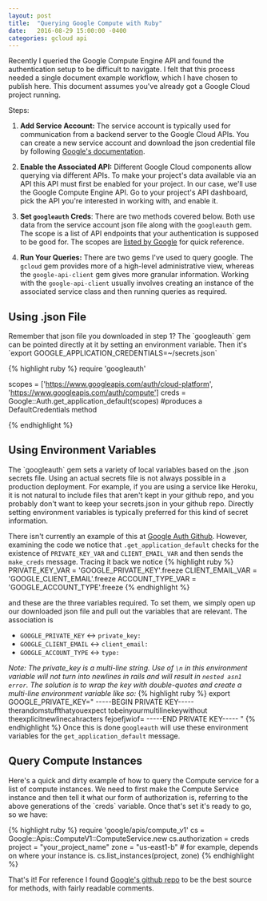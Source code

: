 ```yaml
---
layout: post
title:  "Querying Google Compute with Ruby"
date:   2016-08-29 15:00:00 -0400
categories: gcloud api
---
```

Recently I queried the Google Compute Engine API and found the authentication setup to be difficult
to navigate. I felt that this process needed a single document example workflow,
which I have chosen to publish here. This document assumes you've already got a
Google Cloud project running.

Steps:

1. <b>Add Service Account:</b> The service account is typically used for communication from a backend server to
the Google Cloud APIs. You can create a new service account and download the
json credential file by following [Google's documentation][service-account].



2. <b>Enable the Associated API:</b>
Different Google Cloud components allow querying via different APIs. To make your
project's data available via an API this API must first be enabled for your project.
In our case, we'll use the Google Compute Engine API. Go to your project's API
dashboard, pick the API you're interested in working with, and enable it.

3. <b>Set `googleauth` Creds</b>:
There are two methods covered below.  Both use data from the service account
json file along with the `googleauth` gem.  The scope is a list of API endpoints that your authentication is
supposed to be good for. The scopes are [listed by Google][scopes] for quick reference.

4. <b>Run Your Queries:</b>
There are two gems I've used to query google. The `gcloud` gem provides more of a
high-level administrative view, whereas the `google-api-client` gem gives more
granular information. Working with the `google-api-client` usually involves
creating an instance of the associated service class and
then running queries as required.

<h2>Using .json File</h2>
Remember that json file you downloaded in step 1? The `googleauth` gem can be pointed
directly at it by setting an environment variable. Then it's
`export GOOGLE_APPLICATION_CREDENTIALS=~/secrets.json`

{% highlight ruby %}
require 'googleauth'

scopes = ['https://www.googleapis.com/auth/cloud-platform',
          'https://www.googleapis.com/auth/compute']
creds = Google::Auth.get_application_default(scopes) #produces a DefaultCredentials method

{% endhighlight %}

<h2>Using Environment Variables</h2>
The `googleauth` gem sets a variety of local variables based on the .json secrets
file. Using an actual secrets file is not always possible in a production deployment.
For example, if you are using a service like Heroku, it is not natural to include
files that aren't kept in your github repo, and you probably don't want to keep
your secrets.json in your github repo. Directly setting environment variables is
typically preferred for this kind of secret information.

There isn't currently an example of this at [Google Auth Github][googleauth].
However, examining the code we notice that `.get_application_default` checks
for the existence of `PRIVATE_KEY_VAR` and `CLIENT_EMAIL_VAR` and then sends the
`make_creds` message. Tracing it back we notice
{% highlight ruby %}
PRIVATE_KEY_VAR = 'GOOGLE_PRIVATE_KEY'.freeze
CLIENT_EMAIL_VAR = 'GOOGLE_CLIENT_EMAIL'.freeze
ACCOUNT_TYPE_VAR = 'GOOGLE_ACCOUNT_TYPE'.freeze
{% endhighlight %}

and these are the three variables required. To set them, we simply open up our
downloaded json file and pull out the variables that are relevant. The association is

- `GOOGLE_PRIVATE_KEY` <-> `private_key:`
- `GOOGLE_CLIENT_EMAIL` <-> `client_email:`
- `GOOGLE_ACCOUNT_TYPE` <-> `type:`

<i>Note: The private_key is a multi-line string. Use of `\n` in this environment
variable will not turn into newlines in rails and will result in `nested asn1 error`.
The solution is to wrap the key with double-quotes and create a multi-line
environment variable like so:</i>
{% highlight ruby %}
export GOOGLE_PRIVATE_KEY="
-----BEGIN PRIVATE KEY-----
therandomstuffthatyouexpect
tobeinyourmultilinekeywithout
theexplicitnewlinecahracters
fejoefjwiof=
-----END PRIVATE KEY-----
"
{% endhighlight %}
Once this is done `googleauth` will use these environment variables for the
`get_application_default` message.

<h2>Query Compute Instances</h2>
Here's a quick and dirty example of how to query the Compute service for a list
of compute instances. We need to first make the Compute Service instance and then
tell it what our form of authorization is, referring to the above generations of
the `creds` variable. Once that's set it's ready to go, so we have:

{% highlight ruby %}
require 'google/apis/compute_v1'
cs = Google::Apis::ComputeV1::ComputeService.new
cs.authorization = creds
project = "your_project_name"
zone = "us-east1-b" # for example, depends on where your instance is.
cs.list_instances(project, zone)
{% endhighlight %}

That's it!  For reference I found [Google's github repo][googleapi] to be the
best source for methods, with fairly readable comments.

[googleauth]: https://github.com/google/google-auth-library-ruby
[service-account]: https://cloud.google.com/storage/docs/authentication#generating-a-private-key
[scopes]: https://developers.google.com/identity/protocols/googlescopes
[googleapi]: https://github.com/google/google-api-ruby-client

